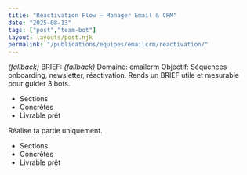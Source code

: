 ```yaml
---
title: "Reactivation Flow — Manager Email & CRM"
date: "2025-08-13"
tags: ["post","team-bot"]
layout: layouts/post.njk
permalink: "/publications/equipes/emailcrm/reactivation/"
---
```

*(fallback)* BRIEF:
*(fallback)* Domaine: emailcrm
Objectif: Séquences onboarding, newsletter, réactivation.
Rends un BRIEF utile et mesurable pour guider 3 bots.

- Sections
- Concrètes
- Livrable prêt

Réalise ta partie uniquement.

- Sections
- Concrètes
- Livrable prêt
